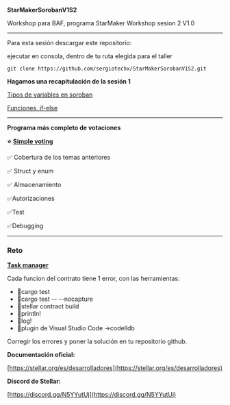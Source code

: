 **StarMakerSorobanV1S2**

Workshop para BAF, programa StarMaker Workshop sesion 2 V1.0

---

Para esta sesión descargar este repositorio:

ejecutar en consola, dentro de tu ruta elegida para el taller

```plaintext
git clone https://github.com/sergiotechx/StarMakerSorobanV1S2.git
```

**Hagamos una recapitulación de la sesión 1**

[Tipos de variables en soroban](https://github.com/sergiotechx/StarMakerSorobanV1S2/tree/main/tipodatos)

[Funciones, if-else](https://github.com/sergiotechx/StarMakerSorobanV1S2/tree/main/condicionales-funciones)

---

**Programa más completo de votaciones**

**⭐** [**Simple voting**](https://github.com/sergiotechx/StarMakerSorobanV1S2/tree/main/SimpleVoting)

✅ Cobertura de los temas anteriores

✅ Struct y enum

✅ Almacenamiento

✅Autorizaciones

✅Test

✅Debugging

---

### **Reto**

[**Task manager**](https://github.com/sergiotechx/StarMakerSorobanV1S2/tree/main/reto)

Cada funcion del contrato tiene 1 error, con las herramientas:   

*   🔎cargo test
*   🔎cargo test -- --nocapture
*   🔎stellar contract build
*   🔎println!
*   🔎log!
*   🔎plugin de Visual Studio Code →codelldb

Corregir los errores y poner la solución en tu repositorio github.

**Documentación oficial:**

[https://stellar.org/es/desarrolladores](https://stellar.org/es/desarrolladores)

**Discord de Stellar:**

[https://discord.gg/N5YYutUj](https://discord.gg/N5YYutUj)
